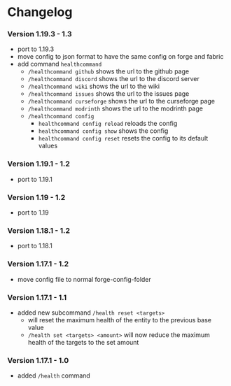 # Changelog

### Version 1.19.3 - 1.3
- port to 1.19.3
- move config to json format to have the same config on forge and fabric
- add command `healthcommand`
    - `/healthcommand github` shows the url to the github page
    - `/healthcommand discord` shows the url to the discord server
    - `/healthcommand wiki` shows the url to the wiki
    - `/healthcommand issues` shows the url to the issues page
    - `/healthcommand curseforge` shows the url to the curseforge page
    - `/healthcommand modrinth` shows the url to the modrinth page
    - `/healthcommand config`
        - `healthcommand config reload` reloads the config
        - `healthcommand config show` shows the config
        - `healthcommand config reset` resets the config to its default values

### Version 1.19.1 - 1.2
- port to 1.19.1

### Version 1.19 - 1.2
- port to 1.19

### Version 1.18.1 - 1.2
- port to 1.18.1

### Version 1.17.1 - 1.2
- move config file to normal forge-config-folder

### Version 1.17.1 - 1.1
- added new subcommand `/health reset <targets>`
    - will reset the maximum health of the entity to the previous base value
    - `/health set <targets> <amount>` will now reduce the maximum health of the targets to the set amount

### Version 1.17.1 - 1.0
- added `/health` command
